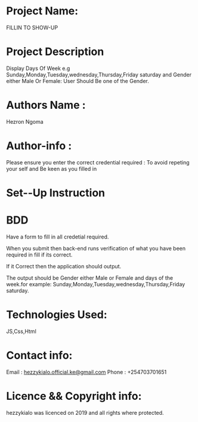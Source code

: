 # Project Name:
FILLIN TO SHOW-UP

# Project Description
Display Days Of Week e.g Sunday,Monday,Tuesday,wednesday,Thursday,Friday saturday and Gender either Male Or Female: User Should Be one of the Gender.

# Authors Name : 
Hezron Ngoma
# Author-info : 
Please ensure you enter the correct credential
required : To avoid repeting your self and Be keen as you filled in

# Set--Up Instruction


# BDD
Have a form to fill in all credetial required.

When you submit then back-end runs verification of what you have been required in fill if its correct.

If it Correct then the application should output.

The output should be Gender either Male or Female and days of the week.for example: Sunday,Monday,Tuesday,wednesday,Thursday,Friday saturday.

# Technologies Used:
JS,Css,Html

# Contact info:
Email : hezzykialo.official.ke@gmail.com
Phone : +254703701651

# Licence && Copyright info:
hezzykialo was licenced on 2019 and all rights where protected.